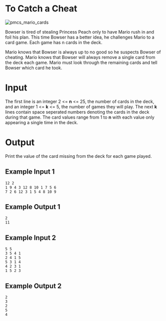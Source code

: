 # To Catch a Cheat #

![pmcs_mario_cards](https://user-images.githubusercontent.com/17462137/46981119-263bf180-d094-11e8-8d9b-177a882f6f6b.png)

Bowser is tired of stealing Princess Peach only to have Mario rush in and foil his plan. This time Bowser has a better idea, he challenges Mario to a card game. Each game has n cards in the deck.

Mario knows that Bowser is always up to no good so he suspects Bowser of cheating. Mario knows that Bowser will always remove a single card from the deck each game. Mario must look through the remaining cards and tell Bowser which card he took.

# Input #

The first line is an integer 2 <= **n** <= 25, the number of cards in the deck, and an integer 1 <= **k** <= 5, the number of games they will play. The next **k** lines contain space seperated numbers denoting the cards in the deck during that game. The card values range from  1 to **n** with each value only appearing a single time in the deck.

# Output #

Print the value of the card missing from the deck for each game played.

## Example  Input 1 ##

    12 2
    1 9 4 3 12 8 10 1 7 5 6
    7 2 6 12 3 1 5 4 8 10 9

## Example Output 1 ##

    2
    11

## Example Input 2 ##

    5 5
    3 5 4 1
    2 4 1 5
    5 3 1 4
    4 2 3 1
    1 5 2 3

## Example Output 2 ##

    2
    3
    2
    5
    4
